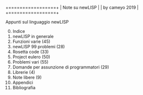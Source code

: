 +=================+
| Note su newLISP |
| by cameyo 2019  |
+=================+

Appunti sul linguaggio newLISP

00) Indice
01) newLISP in generale
02) Funzioni varie (45)
03) newLISP 99 problemi (28)
04) Rosetta code (33)
05) Project eulero (50)
06) Problemi vari (55)
07) Domande per assunzione di programmatori (29)
08) Librerie (4)
09) Note libere (9)
10) Appendici
11) Bibliografia
